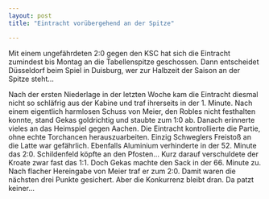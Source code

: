 ```yaml
---
layout: post
title: "Eintracht vorübergehend an der Spitze"

---
```


Mit einem ungefährdeten 2:0 gegen den KSC hat sich die Eintracht zumindest bis Montag an die Tabellenspitze geschossen. Dann entscheidet Düsseldorf beim Spiel in Duisburg, wer zur Halbzeit der Saison an der Spitze steht...

Nach der ersten Niederlage in der letzten Woche kam die Eintracht diesmal nicht so schläfrig aus der Kabine und traf ihrerseits in der 1. Minute. Nach einem eigentlich harmlosen Schuss von Meier, den Robles nicht festhalten konnte, stand Gekas goldrichtig und staubte zum 1:0 ab. Danach erinnerte vieles an das Heimspiel gegen Aachen. Die Eintracht kontrollierte die Partie, ohne echte Torchancen herauszuarbeiten. Einzig Schweglers Freistoß an die Latte war gefährlich. Ebenfalls Aluminium verhinderte in der 52. Minute das 2:0. Schildenfeld köpfte an den Pfosten... Kurz darauf verschuldete der Kroate zwar fast das 1:1. Doch Gekas machte den Sack in der 66. Minute zu. Nach flacher Hereingabe von Meier traf er zum 2:0. Damit waren die nächsten drei Punkte gesichert. Aber die Konkurrenz bleibt dran. Da patzt keiner...
